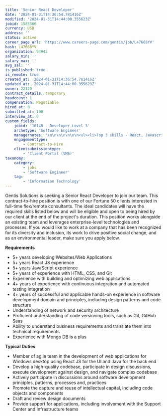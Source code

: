 ```yaml
---
title: 'Senior React Developer'
date: '2024-01-31T14:36:54.781416Z'
modified: '2024-01-31T14:44:00.355623Z'
jobid: 1583366
currency: USD
address: ''
status: active
career_page_url: 'https://www.careers-page.com/gentis/job/L47668YV'
hash: L47668YV
organization: 94942
salary_min: ''
salary_max: ''
avg_sal: ''
is_published: true
is_remote: true
created_at: '2024-01-31T14:36:54.781416Z'
updated_at: '2024-01-31T14:44:00.355623Z'
owner: 22120
contract_details: temporary
headcount: 1
compensation: Negotiable
hired_at: 0
submitted_at: 100
interview_at: 0
custom_fields:
    jobid: '10148 - Developer Level 3'
    archetype: 'Software Engineer'
    managernotes: "\n\n\n\n\n\n\n<ul><li>Top 3 skills - React, Javascript, HTML/CSS</li><li>Project person will be supporting - E2E Fresh</li><li>Building location:  Remote – Only candidates in the Cincinnati, OH, Boca Raton, FL and Charlotte, North Carolina locations.</li><li>Is travel required - No</li><li><span style=\"font-family: inherit; font-size: 0.875rem;\" data-redactor-span=\"true\" data-redactor-style-cache=\"font-family: inherit; font-size: 0.875rem;\">Required Working Hours - Normal business hours EST</span></li><li>Interview process and when will it start - 1 step interview process</li><li>Prescreening Details - No Prescreening</li><li>When do you want this person to start - ASAP</li></ul>"
    engagementtype:
        - Contract-to-Hire
    clientsubmissiontype:
        - 'Client Portal (VMS)'
taxonomy:
    category:
        - jobs
        - 'Software Engineer'
    tag:
        - 'Information Technology'
---
```


<p>﻿Gentis Solutions is seeking a Senior React Developer to join our team. This contract-to-hire position is with one of our Fortune 50 clients interested in full-time flex/remote consultants. The ideal candidates will have the required skills listed below and will be eligible and open to being hired by our client at the end of the project's duration. This position works alongside an existing team and leverages enterprise-level technologies and processes. If you would like to work at a company that has been recognized for its diversity and inclusion, its work to drive positive social change, and as an environmental leader, make sure you apply below.<br></p>
<p><strong>﻿Requirements</strong></p>
<ul><li>5+ years developing Websites/Web Applications</li><li>5+ years React JS experience</li><li>5+ years JavaScript experience</li><li>5+ years of experience with HTML, CSS, and Git</li><li>Experience with building and optimizing web applications</li><li>4+ years of experience with continuous integration and automated testing integration</li><li>4+ years of successful and applicable hands-on experience in software development domain and principles, including design patterns and code structure</li><li>Understanding of network and security architecture</li><li>Proficient understanding of code versioning tools, such as Git, GitHub Saas</li><li>Ability to understand business requirements and translate them into technical requirements</li><li>Experience with Mongo DB is a plus</li></ul>
<p><strong style="font-family: inherit; font-size: 0.875rem;">﻿Typical Duties</strong><br></p>
<ul><li>Member of agile team in the development of web applications for Windows desktop using React JS for the UI and Java for the back end</li><li>Develop a high-quality codebase, participate in design discussions, execute development against design, and navigate complex codebase</li><li>Actively participate in discussions around software development principles, patterns, processes and, practices</li><li>Promote the capture and reuse of intellectual capital, including code objects and components</li><li>Draft and review design documents</li><li>Provide support for applications, including involvement with the Support Center and Infrastructure teams</li></ul>